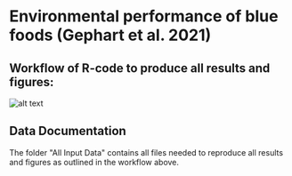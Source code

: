 # Environmental performance of blue foods (Gephart et al. 2021)

## Workflow of R-code to produce all results and figures:
![alt text](https://github.com/jagephart/FishPrint/blob/master/R-code-workflow-for-README.png)

## Data Documentation
The folder "All Input Data" contains all files needed to reproduce all results and figures as outlined in the workflow above.
